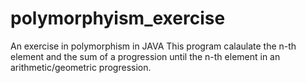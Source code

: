 # polymorphyism_exercise
An exercise in polymorphism in JAVA
This program calaulate the n-th element and the sum of a progression until the n-th element
in an arithmetic/geometric progression.
